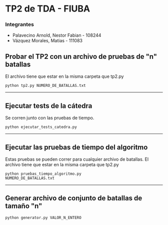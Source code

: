# TP2 de TDA - FIUBA


### Integrantes

* Palavecino Arnold, Nestor Fabian - 108244
* Vázquez Morales, Matias - 111083


## Probar el TP2 con un archivo de pruebas de "n" batallas

El archivo tiene que estar en la misma carpeta que tp2.py

<code>python tp2.py NUMERO_DE_BATALLAS.txt</code>

----

## Ejecutar tests de la cátedra

Se corren junto con las pruebas de tiempo. 

<code>python ejecutar_tests_catedra.py</code>

----

## Ejecutar las pruebas de tiempo del algoritmo

Estas pruebas se pueden correr para cualquier archivo de batallas. El archivo tiene que estar en la misma carpeta que tp2.py

<code>python pruebas_tiempo_algoritmo.py NUMERO_DE_BATALLAS.txt</code>

----

## Generar archivo de conjunto de batallas de tamaño "n"

<code>python generator.py VALOR_N_ENTERO</code>
